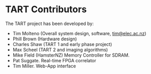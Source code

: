 # TART Contributors

The TART project has been developed by:

* Tim Molteno (Overall system design, software, tim@elec.ac.nz)
* Phill Brown (Hardware design)
* Charles Shaw (TART 1 and early phase project)
* Max Scheel (TART 2 and imaging algorithms)
* Mike Field (HamsterNZ) Memory Controller for SDRAM.
* Pat Suggate. Real-time FPGA correlator
* Tim Miller. Web-App interface

